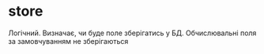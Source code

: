 store
==========================
Логічний. Визначає, чи буде поле зберігатись у БД. Обчислювальні поля за замовчуванням не зберігаються









